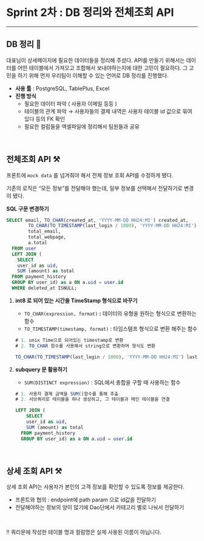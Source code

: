 # Sprint 2차 : DB 정리와 전체조회 API

---

## DB 정리 💬

대표님이 상세페이지에 필요한 데이터들을 정리해 주셨다. API를 만들기 위해서는 데이터를 어떤 테이블에서 가져오고 조합해서 보내야하는지에 대한 고민이 필요하다. 그 고민을 하기 위해 먼저 우리팀이 이해할 수 있는 언어로 DB 정리를 진행했다.

- **사용 툴** : PostgreSQL, TablePlus, Excel
- **진행 방식**
  - 필요한 데이터 파악 ( 사용자 이메일 등등 )
  - 테이블의 관계 파악 → 사용자들의 결제 내역은 사용자 테이블 id 값으로 묶여 있다 등의 FK 확인
  - 필요한 컬럼들을 엑셀파일에 정리해서 팀원들과 공유

<br>

## 전체조회 API ⚒️

프론트에 `mock data` 를 넘겨줘야 해서 전체 정보 조회 API를 수정하게 됐다.

기존의 로직은 “모든 정보”를 전달해야 했는데, 일부 정보를 선택해서 전달하기로 변경이 됐다.

**SQL 구문 변경하기**

```sql
SELECT email, TO_CHAR(created_at, 'YYYY-MM-DD HH24:MI') created_at,
		TO_CHAR(TO_TIMESTAMP(last_login / 1000), 'YYYY-MM-DD HH24:MI') last_login,
		total_email,
		total_webpage,
		a.total
  FROM user
  LEFT JOIN (
    SELECT
    user_id as uid,
    SUM (amount) as total
  FROM payment_history
  GROUP BY user_id) as a ON a.uid = user.id
  WHERE deleted_at ISNULL;
```

1. **int8 로 되어 있는 시간을 TimeStamp 형식으로 바꾸기**

   - `TO_CHAR(expression, format)` **:** 데이터의 유형을 원하는 형식으로 변환하는 함수
   - `TO_TIMESTAMP(timestamp, format)` : 타임스탬프 형식으로 변환 해주는 함수

   ```sql
   # 1. unix Time으로 되어있는 timestamp로 변환
   # 2. TO_CHAR 함수를 사용해서 string으로 변환하며 형식도 변환

   TO_CHAR(TO_TIMESTAMP(last_login / 1000), 'YYYY-MM-DD HH24:MI') last_login
   ```

1. **subquery 문 활용하기**

   - `SUM(DISTINCT expression)` : SQL에서 총합을 구할 때 사용하는 함수

   ```sql
   # 1. 사용자 결제 금액을 SUM()함수를 통해 추출
   # 2. 서브쿼리로 테이블을 하나 생성하고, 그 테이블과 메인 테이블을 연결

   LEFT JOIN (
       SELECT
       user_id as uid,
       SUM (amount) as total
     FROM payment_history
     GROUP BY user_id) as a ON a.uid = user.id
   ```

<br>

## 상세 조회 API ⚒️

상세 조회 API는 사용자가 본인의 고객 정보를 확인할 수 있도록 정보를 제공한다.

- 프론트와 협의 : endpoint에 path param 으로 id값을 전달하기
- 전달해야하는 정보의 양이 많기에 Dao단에서 카테고리 별로 나눠서 전달하기

<br>

‼️ 쿼리문에 작성한 테이블 명과 컬럼명은 실제 사용된 이름이 아닙니다.

